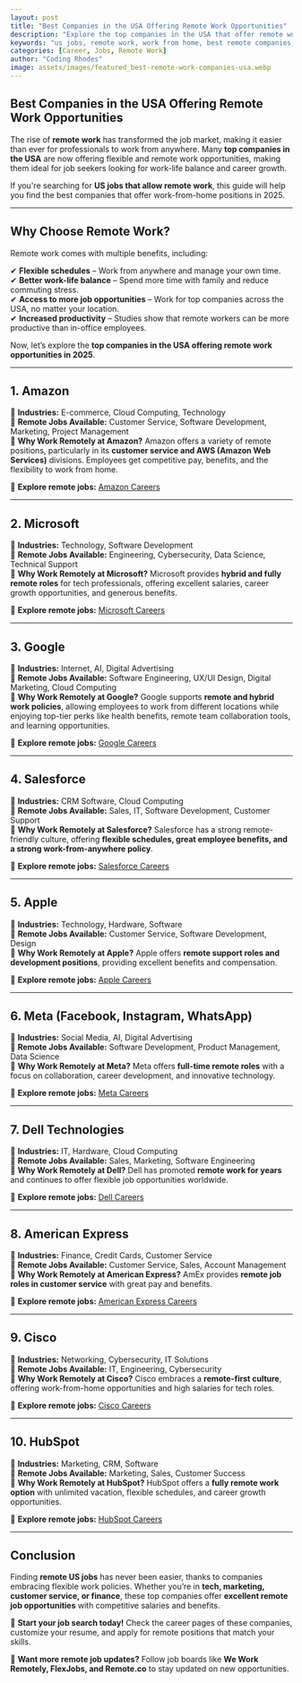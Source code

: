 ```yaml
---
layout: post
title: "Best Companies in the USA Offering Remote Work Opportunities"
description: "Explore the top companies in the USA that offer remote work opportunities. Learn about the best employers providing flexible work-from-home jobs in 2025."
keywords: "us jobs, remote work, work from home, best remote companies, USA job opportunities, flexible jobs"
categories: [Career, Jobs, Remote Work]
author: "Coding Rhodes"
image: assets/images/featured_best-remote-work-companies-usa.webp
---
```


## Best Companies in the USA Offering Remote Work Opportunities

The rise of **remote work** has transformed the job market, making it easier than ever for professionals to work from anywhere. Many **top companies in the USA** are now offering flexible and remote work opportunities, making them ideal for job seekers looking for work-life balance and career growth.

If you're searching for **US jobs that allow remote work**, this guide will help you find the best companies that offer work-from-home positions in 2025.

---

## **Why Choose Remote Work?**

Remote work comes with multiple benefits, including:

✔ **Flexible schedules** – Work from anywhere and manage your own time. \
✔ **Better work-life balance** – Spend more time with family and reduce commuting stress. \
✔ **Access to more job opportunities** – Work for top companies across the USA, no matter your location. \
✔ **Increased productivity** – Studies show that remote workers can be more productive than in-office employees.

Now, let’s explore the **top companies in the USA offering remote work opportunities in 2025**.

---

## **1. Amazon**

🔹 **Industries:** E-commerce, Cloud Computing, Technology  \
🔹 **Remote Jobs Available:** Customer Service, Software Development, Marketing, Project Management  \
🔹 **Why Work Remotely at Amazon?** Amazon offers a variety of remote positions, particularly in its **customer service and AWS (Amazon Web Services)** divisions. Employees get competitive pay, benefits, and the flexibility to work from home. 

📌 **Explore remote jobs:** [Amazon Careers](https://www.amazon.jobs/en/)

---

## **2. Microsoft**

🔹 **Industries:** Technology, Software Development  \
🔹 **Remote Jobs Available:** Engineering, Cybersecurity, Data Science, Technical Support  \
🔹 **Why Work Remotely at Microsoft?** Microsoft provides **hybrid and fully remote roles** for tech professionals, offering excellent salaries, career growth opportunities, and generous benefits. 

📌 **Explore remote jobs:** [Microsoft Careers](https://careers.microsoft.com/)

---

## **3. Google**

🔹 **Industries:** Internet, AI, Digital Advertising  \
🔹 **Remote Jobs Available:** Software Engineering, UX/UI Design, Digital Marketing, Cloud Computing  \
🔹 **Why Work Remotely at Google?** Google supports **remote and hybrid work policies**, allowing employees to work from different locations while enjoying top-tier perks like health benefits, remote team collaboration tools, and learning opportunities. 

📌 **Explore remote jobs:** [Google Careers](https://careers.google.com/)

---

## **4. Salesforce**

🔹 **Industries:** CRM Software, Cloud Computing  \
🔹 **Remote Jobs Available:** Sales, IT, Software Development, Customer Support  \
🔹 **Why Work Remotely at Salesforce?** Salesforce has a strong remote-friendly culture, offering **flexible schedules, great employee benefits, and a strong work-from-anywhere policy**. 

📌 **Explore remote jobs:** [Salesforce Careers](https://www.salesforce.com/company/careers/)

---

## **5. Apple**

🔹 **Industries:** Technology, Hardware, Software  \
🔹 **Remote Jobs Available:** Customer Service, Software Development, Design  \
🔹 **Why Work Remotely at Apple?** Apple offers **remote support roles and development positions**, providing excellent benefits and compensation. 

📌 **Explore remote jobs:** [Apple Careers](https://jobs.apple.com/)

---

## **6. Meta (Facebook, Instagram, WhatsApp)**

🔹 **Industries:** Social Media, AI, Digital Advertising  \
🔹 **Remote Jobs Available:** Software Development, Product Management, Data Science  \
🔹 **Why Work Remotely at Meta?** Meta offers **full-time remote roles** with a focus on collaboration, career development, and innovative technology. 

📌 **Explore remote jobs:** [Meta Careers](https://www.metacareers.com/)

---

## **7. Dell Technologies**

🔹 **Industries:** IT, Hardware, Cloud Computing  \
🔹 **Remote Jobs Available:** Sales, Marketing, Software Engineering  \
🔹 **Why Work Remotely at Dell?** Dell has promoted **remote work for years** and continues to offer flexible job opportunities worldwide. 

📌 **Explore remote jobs:** [Dell Careers](https://jobs.dell.com/)

---

## **8. American Express**

🔹 **Industries:** Finance, Credit Cards, Customer Service  \
🔹 **Remote Jobs Available:** Customer Service, Sales, Account Management  \
🔹 **Why Work Remotely at American Express?** AmEx provides **remote job roles in customer service** with great pay and benefits. 

📌 **Explore remote jobs:** [American Express Careers](https://www.americanexpress.com/en-us/careers/)

---

## **9. Cisco**

🔹 **Industries:** Networking, Cybersecurity, IT Solutions  \
🔹 **Remote Jobs Available:** IT, Engineering, Cybersecurity  \
🔹 **Why Work Remotely at Cisco?** Cisco embraces a **remote-first culture**, offering work-from-home opportunities and high salaries for tech roles. 

📌 **Explore remote jobs:** [Cisco Careers](https://jobs.cisco.com/)

---

## **10. HubSpot**

🔹 **Industries:** Marketing, CRM, Software  \
🔹 **Remote Jobs Available:** Marketing, Sales, Customer Success  \
🔹 **Why Work Remotely at HubSpot?** HubSpot offers a **fully remote work option** with unlimited vacation, flexible schedules, and career growth opportunities. 

📌 **Explore remote jobs:** [HubSpot Careers](https://www.hubspot.com/careers)

---

## **Conclusion**

Finding **remote US jobs** has never been easier, thanks to companies embracing flexible work policies. Whether you’re in **tech, marketing, customer service, or finance**, these top companies offer **excellent remote job opportunities** with competitive salaries and benefits.

🔹 **Start your job search today!** Check the career pages of these companies, customize your resume, and apply for remote positions that match your skills.

🚀 **Want more remote job updates?** Follow job boards like **We Work Remotely, FlexJobs, and Remote.co** to stay updated on new opportunities.

